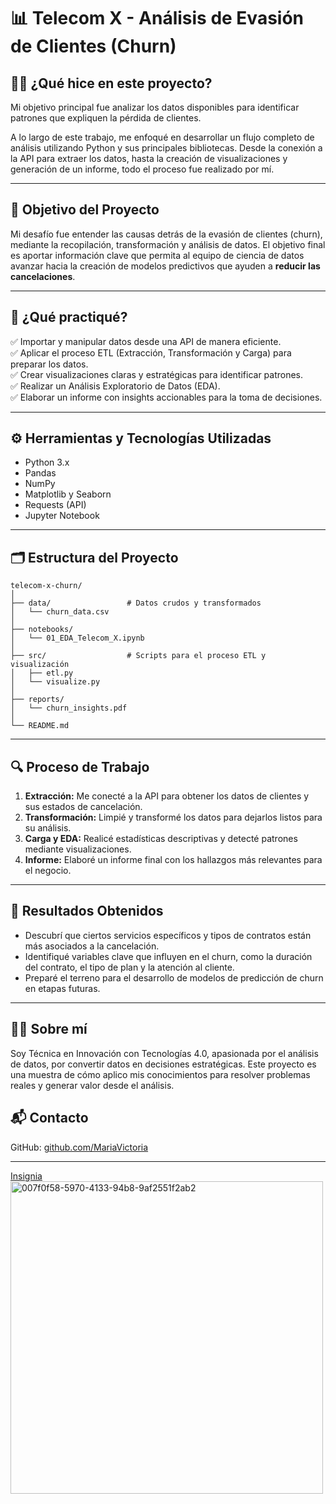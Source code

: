 
# 📊 Telecom X - Análisis de Evasión de Clientes (Churn)

## 🙋‍♀️ ¿Qué hice en este proyecto?

Mi objetivo principal fue analizar los datos disponibles para identificar patrones que expliquen la pérdida de clientes.

A lo largo de este trabajo, me enfoqué en desarrollar un flujo completo de análisis utilizando Python y sus principales bibliotecas. Desde la conexión a la API para extraer los datos, hasta la creación de visualizaciones y generación de un informe, todo el proceso fue realizado por mí.

---

## 🎯 Objetivo del Proyecto

Mi desafío fue entender las causas detrás de la evasión de clientes (churn), mediante la recopilación, transformación y análisis de datos. El objetivo final es aportar información clave que permita al equipo de ciencia de datos avanzar hacia la creación de modelos predictivos que ayuden a **reducir las cancelaciones**.

---

## 🧠 ¿Qué practiqué?

✅ Importar y manipular datos desde una API de manera eficiente.  
✅ Aplicar el proceso ETL (Extracción, Transformación y Carga) para preparar los datos.  
✅ Crear visualizaciones claras y estratégicas para identificar patrones.  
✅ Realizar un Análisis Exploratorio de Datos (EDA).  
✅ Elaborar un informe con insights accionables para la toma de decisiones.

---

## ⚙️ Herramientas y Tecnologías Utilizadas

- Python 3.x
- Pandas
- NumPy
- Matplotlib y Seaborn
- Requests (API)
- Jupyter Notebook

---

## 🗂️ Estructura del Proyecto

```
telecom-x-churn/
│
├── data/                 # Datos crudos y transformados
│   └── churn_data.csv
│
├── notebooks/
│   └── 01_EDA_Telecom_X.ipynb
│
├── src/                  # Scripts para el proceso ETL y visualización
│   ├── etl.py
│   └── visualize.py
│
├── reports/
│   └── churn_insights.pdf
│
└── README.md
```

---

## 🔍 Proceso de Trabajo

1. **Extracción:** Me conecté a la API para obtener los datos de clientes y sus estados de cancelación.
2. **Transformación:** Limpié y transformé los datos para dejarlos listos para su análisis.
3. **Carga y EDA:** Realicé estadísticas descriptivas y detecté patrones mediante visualizaciones.
4. **Informe:** Elaboré un informe final con los hallazgos más relevantes para el negocio.

---

## 📌 Resultados Obtenidos

- Descubrí que ciertos servicios específicos y tipos de contratos están más asociados a la cancelación.
- Identifiqué variables clave que influyen en el churn, como la duración del contrato, el tipo de plan y la atención al cliente.
- Preparé el terreno para el desarrollo de modelos de predicción de churn en etapas futuras.

---



## 👩‍💻 Sobre mí

Soy Técnica en Innovación con Tecnologías 4.0, apasionada por el análisis de datos, por convertir datos en decisiones estratégicas. Este proyecto es una muestra de cómo aplico mis conocimientos para resolver problemas reales y generar valor desde el análisis.

## 📬 Contacto

GitHub: [github.com/MariaVictoria](https://github.com/MariaVictoria)

---


[Insignia](https://cdn1.gnarususercontent.com.br/6/409126/007f0f58-5970-4133-94b8-9af2551f2ab2.png)
<img width="500" height="500" alt="007f0f58-5970-4133-94b8-9af2551f2ab2" src="https://github.com/user-attachments/assets/b2617418-9dbf-42fa-89f9-73e88e58b40c" />

